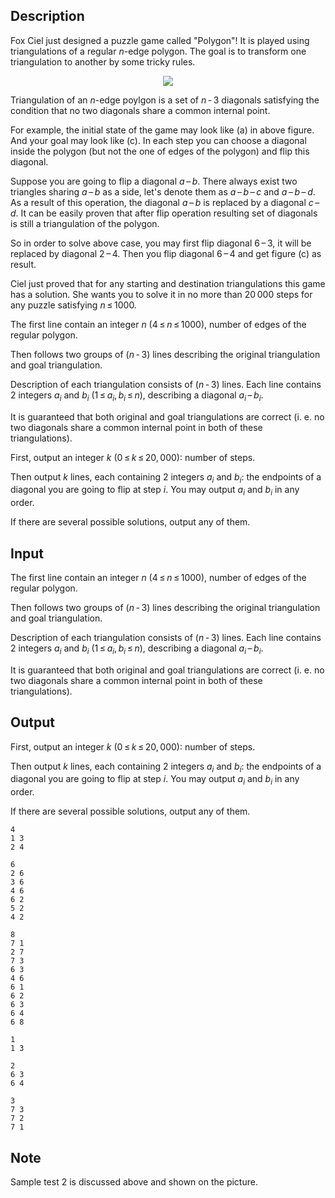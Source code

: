 ## Description

<div><p>Fox Ciel just designed a puzzle game called "Polygon"! It is played using triangulations of a regular <span class="tex-span"><i>n</i></span>-edge polygon. The goal is to transform one <span class="tex-font-style-underline">triangulation</span> to another by some tricky rules.</p><center><img class="tex-graphics" src="file://R5CT0dsa.png" style="max-width: 100.0%;max-height: 100.0%;"></center><p><span class="tex-font-style-underline">Triangulation</span> of an <span class="tex-span"><i>n</i></span>-edge poylgon is a set of <span class="tex-span"><i>n</i> - 3</span> diagonals satisfying the condition that no two diagonals share a common internal point.</p><p>For example, the initial state of the game may look like (a) in above figure. And your goal may look like (c). In each step you can choose a diagonal inside the polygon (but not the one of edges of the polygon) and <span class="tex-font-style-underline">flip</span> this diagonal. </p><p>Suppose you are going to <span class="tex-font-style-underline">flip</span> a diagonal <span class="tex-span"><i>a</i> – <i>b</i></span>. There always exist two triangles sharing <span class="tex-span"><i>a</i> – <i>b</i></span> as a side, let's denote them as <span class="tex-span"><i>a</i> – <i>b</i> – <i>c</i></span> and <span class="tex-span"><i>a</i> – <i>b</i> – <i>d</i></span>. As a result of this operation, the diagonal <span class="tex-span"><i>a</i> – <i>b</i></span> is replaced by a diagonal <span class="tex-span"><i>c</i> – <i>d</i></span>. It can be easily proven that after <span class="tex-font-style-underline">flip</span> operation resulting set of diagonals is still a <span class="tex-font-style-underline">triangulation</span> of the polygon.</p><p>So in order to solve above case, you may first <span class="tex-font-style-underline">flip</span> diagonal <span class="tex-span">6 – 3</span>, it will be replaced by diagonal <span class="tex-span">2 – 4</span>. Then you <span class="tex-font-style-underline">flip</span> diagonal <span class="tex-span">6 – 4</span> and get figure (c) as result.</p><p>Ciel just proved that for any starting and destination triangulations this game has a solution. She wants you to solve it in no more than <span class="tex-span">20 000</span> steps for any puzzle satisfying <span class="tex-span"><i>n</i> ≤ 1000</span>.</p></div><div class="input-specification"><p>The first line contain an integer <span class="tex-span"><i>n</i></span> (<span class="tex-span">4 ≤ <i>n</i> ≤ 1000</span>), number of edges of the regular polygon. </p><p>Then follows two groups of <span class="tex-span">(<i>n</i> - 3)</span> lines describing the original triangulation and goal triangulation.</p><p>Description of each triangulation consists of <span class="tex-span">(<i>n</i> - 3)</span> lines. Each line contains 2 integers <span class="tex-span"><i>a</i><sub class="lower-index"><i>i</i></sub></span> and <span class="tex-span"><i>b</i><sub class="lower-index"><i>i</i></sub></span> (<span class="tex-span">1 ≤ <i>a</i><sub class="lower-index"><i>i</i></sub>, <i>b</i><sub class="lower-index"><i>i</i></sub> ≤ <i>n</i></span>), describing a diagonal <span class="tex-span"><i>a</i><sub class="lower-index"><i>i</i></sub> – <i>b</i><sub class="lower-index"><i>i</i></sub></span>.</p><p>It is guaranteed that both original and goal triangulations are correct (i. e. no two diagonals share a common internal point in both of these triangulations).</p></div><div class="output-specification"><p>First, output an integer <span class="tex-span"><i>k</i></span> (<span class="tex-span">0 ≤ <i>k</i> ≤ 20, 000</span>): number of steps.</p><p>Then output <span class="tex-span"><i>k</i></span> lines, each containing 2 integers <span class="tex-span"><i>a</i><sub class="lower-index"><i>i</i></sub></span> and <span class="tex-span"><i>b</i><sub class="lower-index"><i>i</i></sub></span>: the endpoints of a diagonal you are going to flip at step <span class="tex-span"><i>i</i></span>. You may output <span class="tex-span"><i>a</i><sub class="lower-index"><i>i</i></sub></span> and <span class="tex-span"><i>b</i><sub class="lower-index"><i>i</i></sub></span> in any order.</p><p>If there are several possible solutions, output any of them.</p></div>

## Input

<p>The first line contain an integer <span class="tex-span"><i>n</i></span> (<span class="tex-span">4 ≤ <i>n</i> ≤ 1000</span>), number of edges of the regular polygon. </p><p>Then follows two groups of <span class="tex-span">(<i>n</i> - 3)</span> lines describing the original triangulation and goal triangulation.</p><p>Description of each triangulation consists of <span class="tex-span">(<i>n</i> - 3)</span> lines. Each line contains 2 integers <span class="tex-span"><i>a</i><sub class="lower-index"><i>i</i></sub></span> and <span class="tex-span"><i>b</i><sub class="lower-index"><i>i</i></sub></span> (<span class="tex-span">1 ≤ <i>a</i><sub class="lower-index"><i>i</i></sub>, <i>b</i><sub class="lower-index"><i>i</i></sub> ≤ <i>n</i></span>), describing a diagonal <span class="tex-span"><i>a</i><sub class="lower-index"><i>i</i></sub> – <i>b</i><sub class="lower-index"><i>i</i></sub></span>.</p><p>It is guaranteed that both original and goal triangulations are correct (i. e. no two diagonals share a common internal point in both of these triangulations).</p>

## Output

<p>First, output an integer <span class="tex-span"><i>k</i></span> (<span class="tex-span">0 ≤ <i>k</i> ≤ 20, 000</span>): number of steps.</p><p>Then output <span class="tex-span"><i>k</i></span> lines, each containing 2 integers <span class="tex-span"><i>a</i><sub class="lower-index"><i>i</i></sub></span> and <span class="tex-span"><i>b</i><sub class="lower-index"><i>i</i></sub></span>: the endpoints of a diagonal you are going to flip at step <span class="tex-span"><i>i</i></span>. You may output <span class="tex-span"><i>a</i><sub class="lower-index"><i>i</i></sub></span> and <span class="tex-span"><i>b</i><sub class="lower-index"><i>i</i></sub></span> in any order.</p><p>If there are several possible solutions, output any of them.</p>





```input1
4
1 3
2 4

```




```input2
6
2 6
3 6
4 6
6 2
5 2
4 2

```




```input3
8
7 1
2 7
7 3
6 3
4 6
6 1
6 2
6 3
6 4
6 8

```




```output1
1
1 3

```




```output2
2
6 3
6 4

```




```output3
3
7 3
7 2
7 1
```



## Note

<p>Sample test 2 is discussed above and shown on the picture.</p>
